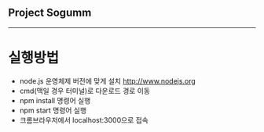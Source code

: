 ## Project Sogumm

---

# 실행방법
- node.js 운영체제 버전에 맞게 설치 http://www.nodejs.org
- cmd(맥일 경우 터미널)로 다운로드 경로 이동 
- npm install 명령어 실행
- npm start 명령어 실행
- 크롬브라우저에서 localhost:3000으로 접속
